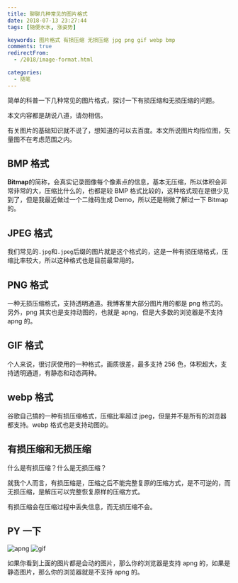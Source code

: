 ```yaml
---
title: 聊聊几种常见的图片格式
date: 2018-07-13 23:27:44
tags: [随便水水, 涨姿势]

keywords: 图片格式 有损压缩 无损压缩 jpg png gif webp bmp
comments: true
redirectFrom:
  - /2018/image-format.html

categories:
  - 随笔
---
```


简单的科普一下几种常见的图片格式，探讨一下有损压缩和无损压缩的问题。

<!-- more -->

本文内容都是胡说八道，请勿相信。

有关图片的基础知识就不说了，想知道的可以去百度。本文所说图片均指位图，矢量图不在考虑范围之内。

## BMP 格式

**Bitmap**的简称，会真实记录图像每个像素点的信息，基本无压缩，所以体积会非常非常的大，压缩比什么的，也都是较 BMP 格式比较的，这种格式现在是很少见到了，但是我最近做过一个二维码生成 Demo，所以还是稍微了解过一下 Bitmap 的。

## JPEG 格式

我们常见的`.jpg`和`.jpeg`后缀的图片就是这个格式的，这是一种有损压缩格式，压缩比率较大，所以这种格式也是目前最常用的。

## PNG 格式

一种无损压缩格式，支持透明通道。我博客里大部分图片用的都是 png 格式的。另外，png 其实也是支持动图的，也就是 apng，但是大多数的浏览器是不支持 apng 的。

## GIF 格式

个人来说，很讨厌使用的一种格式，画质很差，最多支持 256 色，体积超大，支持透明通道，有静态和动态两种。

## webp 格式

谷歌自己搞的一种有损压缩格式，压缩比率超过 jpeg，但是并不是所有的浏览器都支持。webp 格式也是支持动图的。

## 有损压缩和无损压缩

什么是有损压缩？什么是无损压缩？

就我个人而言，有损压缩是，压缩之后不能完整复原的压缩方式，是不可逆的，而无损压缩，是解压可以完整恢复原样的压缩方式。

有损压缩会在压缩过程中丢失信息，而无损压缩不会。

## PY 一下

![apng](https://s1.ax2x.com/2018/07/14/q4v9K.png) ![gif](https://i.loli.net/2018/07/14/5b4972eddaaeb.gif)

如果你看到上面的图片都是会动的图片，那么你的浏览器是支持 apng 的，如果是静态图片，那么你的浏览器就是不支持 apng 的。
